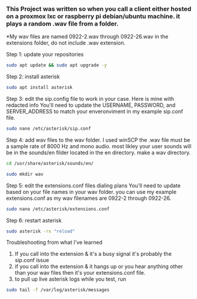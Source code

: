 ### This Project was written so when you call a client either hosted on a proxmox lxc or raspberry pi debian/ubuntu machine. it plays a random .wav file from a folder.
*My wav files are named 0922-2.wav through 0922-26.wav in the extensions folder, do not include .wav extension.


Step 1: update your repositories
```bash
sudo apt update && sudo apt upgrade -y
```
Step 2: install asterisk
```bash
sudo apt install asterisk
```
Step 3: edit the sip.config file to work in your case. Here is mine with redacted info
You'll need to update the USERNAME, PASSWORD, and SERVER_ADDRESS to match your enveronviment in my example sip.conf file.
```bash
sudo nano /etc/asterisk/sip.conf
```
Step 4: add wav files to the wav folder. I used winSCP
the .wav file must be a sample rate of 8000 Hz and mono audio.
most likley your user sounds will be in the sounds/en filder located in the en directory. make a wav directory.
```bash
cd /usr/share/asterisk/sounds/en/
```
```bash
sudo mkdir wav
```
Step 5: edit the extensions.conf files dialing plans
You'll need to update based on your file names in your wav folder. you can use my example extensions.conf as my wav filenames are 0922-2 through 0922-26.
```bash
sudo nano /etc/asterisk/extensions.conf
```
Step 6: restart asterisk
```bash
sudo asterisk -rx "reload"
```
Troubleshooting from what I've learned
1. If you call into the extension & it's a busy signal it's probably the sip.conf issue
2. if you call into the extension & it hangs up or you hear anything other than your wav files then it's your extensions.conf file.
3. to pull up live asterisk logs while you test, run
```bash
sudo tail -f /var/log/asterisk/messages
```
